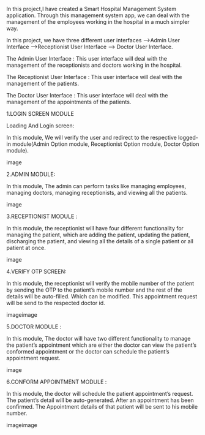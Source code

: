 In this project,I have created a Smart Hospital Management System application. Through this management system app, we can deal with the management of the employees working in the hospital in a much simpler way.


In this project, we have three different user interfaces
-->Admin User Interface
-->Receptionist User Interface
--> Doctor User Interface.


The Admin User Interface :
This user interface will deal with the management of the receptionists and doctors working in the hospital.

The Receptionist User Interface :
This user interface will deal with the management of the patients.

The Doctor User Interface :
This user interface will deal with the management of the appointments of the patients.

1.LOGIN SCREEN MODULE

Loading And Login screen:




In this module, We will verify the user and redirect to the respective logged-in module(Admin Option module, Receptionist Option module, Doctor Option module).

image

2.ADMIN MODULE:

In this module, The admin can perform tasks like managing employees, managing doctors, managing receptionists, and viewing all the patients.

image


3.RECEPTIONIST MODULE :

In this module, the receptionist will have four different functionality for managing the patient, which are adding the patient, updating the patient, discharging the patient, and viewing all the details of a single patient or all patient at once.

image

4.VERIFY OTP SCREEN:

In this module, the receptionist will verify the mobile number of the patient by sending the OTP to the patient’s mobile number and the rest of the details will be auto-filled. Which can be modified. This appointment request will be send to the respected doctor id.


imageimage

5.DOCTOR MODULE :


In this module, The doctor will have two different functionality to manage the patient’s appointment which are either the doctor can view the patient’s conformed appointment or the doctor can schedule the patient’s appointment request.

image

6.CONFORM APPOINTMENT MODULE :


In this module, the doctor will schedule the patient appointment’s request. The patient’s detail will be auto-generated. After an appointment has been confirmed. The Appointment details of that patient will be sent to his mobile number.


imageimage
